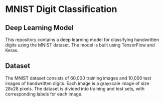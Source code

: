 # MNIST Digit Classification

## Deep Learning Model

This repository contains a deep learning model for classifying handwritten digits using the MNIST dataset. The model is built using TensorFlow and Keras.

## Dataset

The MNIST dataset consists of 60,000 training images and 10,000 test images of handwritten digits. Each image is a grayscale image of size 28x28 pixels. The dataset is divided into training and test sets, with corresponding labels for each image.
